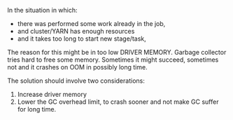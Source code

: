 In the situation in which:

- there was performed some work already in the job,
- and cluster/YARN has enough resources
- and it takes too long to start new stage/task,

The reason for this might be in too low DRIVER MEMORY. Garbage collector tries hard
to free some memory. Sometimes it might succeed, sometimes not and it crashes on OOM
in possibly long time.

The solution should involve two considerations:

1. Increase driver memory
2. Lower the GC overhead limit, to crash sooner and not make GC suffer for long time.


